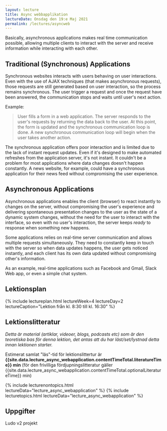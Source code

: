 ```yaml
---
layout: lecture
title: Async webbapplikation
lectureDate: Onsdag den 19:e Maj 2021
permalink: /lectures/asyncweb
---
```


Basically, asynchronous applications makes real time communication possible, allowing multiple clients to interact with the server and receive information while interacting with each other.

## Traditional (Synchronous) Applications

Synchronous websites interacts with users behaving on user interactions. Even with the use of AJAX techniques (that makes asynchronous requests), those requests are still generated based on user interaction, so the process remains synchronous. The user trigger a request and once the request have been answered, the communication stops and waits until user's next action.

Example:

> User fills a form in a web application.
> The server responds to the user's requests by returning the data back to the user.
> At this point, the form is updated and the synchronous communication loop is done. A new synchronous communication loop will begin when the user takes another action.

The synchronous application offers poor interaction and is limited due to the lack of instant request updates. Even if it's designed to make automated refreshes from the application server, it's not instant. It couldn't be a problem for most applications where data changes doesn't happen constantly. A news website, for example, could have a synchronous application for their news feed without compromising the user experience.

## Asynchronous Applications

Asynchronous applications enables the client (browser) to react instantly to changes on the server, without compromising the user's experience and delivering spontaneous presentation changes to the user as the state of a dynamic system changes, without the need for the user to interact with the interface, so even with no user's interaction, the server keeps *ready* to response when something new happens.

Some applications relies on real-time server communication and allows multiple requests simultaneously. They need to constantly keep in touch with the server so when data updates happens, the user gets noticed instantly, and each client has its own data updated without compromising other's information.

As an example, real-time applications such as Facebook and Gmail, Slack Web app, or even a simple chat system.

## Lektionsplan

{% include lectureplan.html lectureWeek=4 lectureDay=2 lectureCaption="Lektion från kl. 8:30 till kl. 16:30" %}

## Lektionslitteratur
*Detta är material (artiklar, videoer, blogs, podcasts etc) som är den teoretiska bas för denna lektion, det antas att du har läst/set/lystnad detta innan lektionen starter.*


Estimerat samlat "läs"-tid för lektionslittertur är **{{site.data.lecture_async_webapplication.contentTimeTotal.literatureTime}} min** (för den frivilliga fördjupningslitteratur gäller {{site.data.lecture_async_webapplication.contentTimeTotal.optionalLiteratureTime}} min)

{% include lecturenontopics.html lectureData="lecture_async_webapplication" %}
{% include lecturetopics.html lectureData="lecture_async_webapplication" %}

## Uppgifter

Ludo v2 projekt